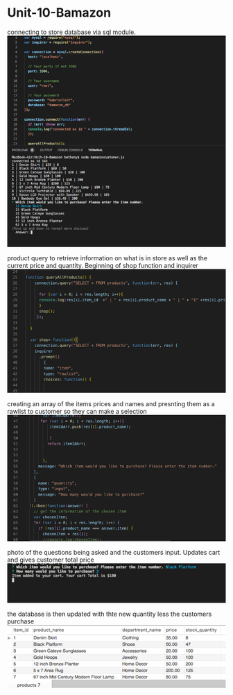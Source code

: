 # Unit-10-Bamazon

connecting to store database via sql module.  
<img src="images/Screen Shot 2019-03-27 at 9.57.06 AM.png" >

product query to retrieve information on what is in store as well as the current price and quantity.
Beginning of shop function and inquirer
<img src= "images/Screen Shot 2019-03-28 at 9.50.04 AM.png">

creating an array of the items prices and names and presnting them as a rawlist to customer so they can make a selection
<img src="images/Screen Shot 2019-03-28 at 9.51.47 AM.png">

photo of the questions being asked and the customers input. Updates cart and gives customer total price
<img src="images/Screen Shot 2019-03-27 at 10.00.23 AM.png" >

the database is then updated with thte new quantity less the customers purchase
<img src= "images/Screen Shot 2019-03-27 at 10.01.09 AM.png">